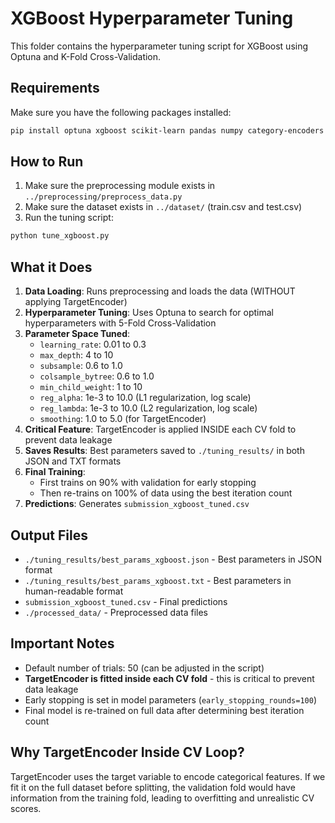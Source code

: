 # XGBoost Hyperparameter Tuning

This folder contains the hyperparameter tuning script for XGBoost using Optuna and K-Fold Cross-Validation.

## Requirements

Make sure you have the following packages installed:

```bash
pip install optuna xgboost scikit-learn pandas numpy category-encoders
```

## How to Run

1. Make sure the preprocessing module exists in `../preprocessing/preprocess_data.py`
2. Make sure the dataset exists in `../dataset/` (train.csv and test.csv)
3. Run the tuning script:

```bash
python tune_xgboost.py
```

## What it Does

1. **Data Loading**: Runs preprocessing and loads the data (WITHOUT applying TargetEncoder)
2. **Hyperparameter Tuning**: Uses Optuna to search for optimal hyperparameters with 5-Fold Cross-Validation
3. **Parameter Space Tuned**:
   - `learning_rate`: 0.01 to 0.3
   - `max_depth`: 4 to 10
   - `subsample`: 0.6 to 1.0
   - `colsample_bytree`: 0.6 to 1.0
   - `min_child_weight`: 1 to 10
   - `reg_alpha`: 1e-3 to 10.0 (L1 regularization, log scale)
   - `reg_lambda`: 1e-3 to 10.0 (L2 regularization, log scale)
   - `smoothing`: 1.0 to 5.0 (for TargetEncoder)
4. **Critical Feature**: TargetEncoder is applied INSIDE each CV fold to prevent data leakage
5. **Saves Results**: Best parameters saved to `./tuning_results/` in both JSON and TXT formats
6. **Final Training**: 
   - First trains on 90% with validation for early stopping
   - Then re-trains on 100% of data using the best iteration count
7. **Predictions**: Generates `submission_xgboost_tuned.csv`

## Output Files

- `./tuning_results/best_params_xgboost.json` - Best parameters in JSON format
- `./tuning_results/best_params_xgboost.txt` - Best parameters in human-readable format
- `submission_xgboost_tuned.csv` - Final predictions
- `./processed_data/` - Preprocessed data files

## Important Notes

- Default number of trials: 50 (can be adjusted in the script)
- **TargetEncoder is fitted inside each CV fold** - this is critical to prevent data leakage
- Early stopping is set in model parameters (`early_stopping_rounds=100`)
- Final model is re-trained on full data after determining best iteration count

## Why TargetEncoder Inside CV Loop?

TargetEncoder uses the target variable to encode categorical features. If we fit it on the full dataset before splitting, the validation fold would have information from the training fold, leading to overfitting and unrealistic CV scores.

